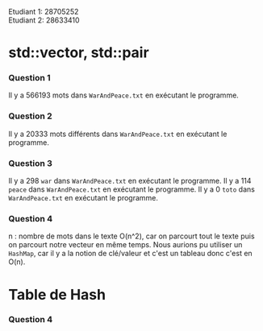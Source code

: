Etudiant 1: 28705252  
Etudiant 2: 28633410

# std::vector, std::pair

### Question 1
Il y a 566193 mots dans `WarAndPeace.txt` en exécutant le programme.

### Question 2
Il y a 20333 mots différents dans `WarAndPeace.txt` en exécutant le programme.

### Question 3
Il y a 298 `war` dans `WarAndPeace.txt` en exécutant le programme.
Il y a 114 `peace` dans `WarAndPeace.txt` en exécutant le programme.
Il y a 0 `toto` dans `WarAndPeace.txt` en exécutant le programme.

### Question 4
n : nombre de mots dans le texte
O(n^2), car on parcourt tout le texte puis on parcourt notre vecteur en même temps.
Nous aurions pu utiliser un `HashMap`, car il y a la notion de clé/valeur et c'est un tableau donc c'est en O(n).


# Table de Hash

### Question 4
